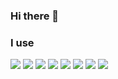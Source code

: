 ### Hi there 👋

### I use

<a href="https://nodejs.org/" target="_blank" rel="nofollow noreferrer noopener"><img src="https://img.shields.io/badge/node.js%20-%2343853D.svg?&style=for-the-badge&logo=node.js&logoColor=white"/></a>
<a href="https://developer.mozilla.org/pl/docs/Web/JavaScript" target="_blank" rel="nofollow noreferrer noopener"><img src="https://img.shields.io/badge/javascript%20-%23323330.svg?&style=for-the-badge&logo=javascript&logoColor=%23F7DF1E"/></a>
<a href="https://getbootstrap.com/" target="_blank" rel="nofollow noreferrer noopener"><img src="https://img.shields.io/badge/bootstrap%20-%23563D7C.svg?&style=for-the-badge&logo=bootstrap&logoColor=white"/></a>
<a href="https://jquery.com/" target="_blank" rel="nofollow noreferrer noopener"><img src="https://img.shields.io/badge/jquery%20-%230769AD.svg?&style=for-the-badge&logo=jquery&logoColor=white"/></a>
<a href="https://code.visualstudio.com/" target="_blank" rel="nofollow noreferrer noopener"><img src="https://img.shields.io/static/v1?message=Visual%20Studio%20Code&style=for-the-badge&label=&logo=visual%20studio%20code&logoColor=FFFFFF&color=000000&cacheSeconds=86400" /></a>
<a href="https://discord.js.org/#/" target="_blank" rel="nofollow noreferrer noopener"><img src="https://img.shields.io/static/v1?message=Discord.JS&style=for-the-badge&label=&logo=discord&logoColor=000000&color=F7DF1E&cacheSeconds=86400" /></a>
<a href="" target="_blank" rel="nofollow noreferrer noopener"><img src="https://img.shields.io/static/v1?message=Windows&style=for-the-badge&label=&logo=windows&logoColor=FFFFFF&color=0078D6&cacheSeconds=86400" /></a>
<a href="" target="_blank" rel="nofollow noreferrer noopener"><img src="https://img.shields.io/static/v1?message=Android&style=for-the-badge&label=&logo=android&logoColor=FFF&color=000000&cacheSeconds=86400" /></a>
